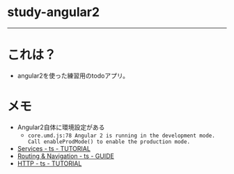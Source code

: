 # study-angular2
----

# これは？

- angular2を使った練習用のtodoアプリ。

# メモ

- Angular2自体に環境設定がある
  - `core.umd.js:78 Angular 2 is running in the development mode. Call enableProdMode() to enable the production mode.`
- [Services - ts - TUTORIAL](https://angular.io/docs/ts/latest/tutorial/toh-pt4.html)
- [Routing & Navigation - ts - GUIDE](https://angular.io/docs/ts/latest/guide/router.html)
- [HTTP - ts - TUTORIAL](https://angular.io/docs/ts/latest/tutorial/toh-pt6.html) 
